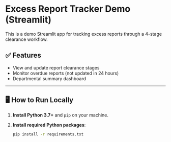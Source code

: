 # Excess Report Tracker Demo (Streamlit)

This is a demo Streamlit app for tracking excess reports through a 4-stage clearance workflow.

## ✅ Features
- View and update report clearance stages
- Monitor overdue reports (not updated in 24 hours)
- Departmental summary dashboard

---

## 🖥️ How to Run Locally

1. **Install Python 3.7+** and `pip` on your machine.

2. **Install required Python packages**:
   ```bash
   pip install -r requirements.txt
